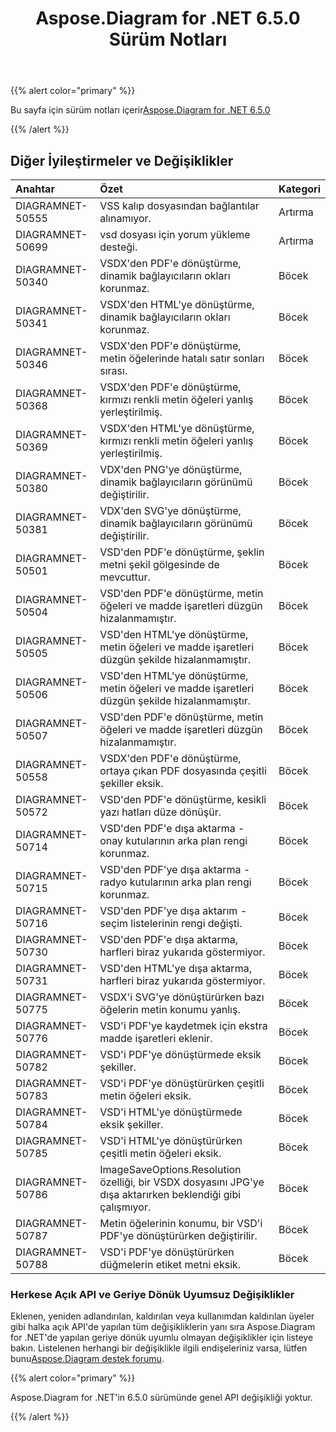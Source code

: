﻿---
title: Aspose.Diagram for .NET 6.5.0 Sürüm Notları
type: docs
weight: 70
url: /tr/net/aspose-diagram-for-net-6-5-0-release-notes/
---
{{% alert color="primary" %}} 

 Bu sayfa için sürüm notları içerir[Aspose.Diagram for .NET 6.5.0](https://www.nuget.org/packages/Aspose.Diagram/6.5.0)

{{% /alert %}} 
## **Diğer İyileştirmeler ve Değişiklikler**

|**Anahtar**|**Özet**|**Kategori**|
|:- |:- |:- |
|DIAGRAMNET-50555|VSS kalıp dosyasından bağlantılar alınamıyor.|Artırma|
|DIAGRAMNET-50699|vsd dosyası için yorum yükleme desteği.|Artırma|
|DIAGRAMNET-50340|VSDX'den PDF'e dönüştürme, dinamik bağlayıcıların okları korunmaz.|Böcek|
|DIAGRAMNET-50341|VSDX'den HTML'ye dönüştürme, dinamik bağlayıcıların okları korunmaz.|Böcek|
|DIAGRAMNET-50346|VSDX'den PDF'e dönüştürme, metin öğelerinde hatalı satır sonları sırası.|Böcek|
|DIAGRAMNET-50368|VSDX'den PDF'e dönüştürme, kırmızı renkli metin öğeleri yanlış yerleştirilmiş.|Böcek|
|DIAGRAMNET-50369|VSDX'den HTML'ye dönüştürme, kırmızı renkli metin öğeleri yanlış yerleştirilmiş.|Böcek|
|DIAGRAMNET-50380|VDX'den PNG'ye dönüştürme, dinamik bağlayıcıların görünümü değiştirilir.|Böcek|
|DIAGRAMNET-50381|VDX'den SVG'ye dönüştürme, dinamik bağlayıcıların görünümü değiştirilir.|Böcek|
|DIAGRAMNET-50501|VSD'den PDF'e dönüştürme, şeklin metni şekil gölgesinde de mevcuttur.|Böcek|
|DIAGRAMNET-50504|VSD'den PDF'e dönüştürme, metin öğeleri ve madde işaretleri düzgün hizalanmamıştır.|Böcek|
|DIAGRAMNET-50505|VSD'den HTML'ye dönüştürme, metin öğeleri ve madde işaretleri düzgün şekilde hizalanmamıştır.|Böcek|
|DIAGRAMNET-50506|VSD'den HTML'ye dönüştürme, metin öğeleri ve madde işaretleri düzgün şekilde hizalanmamıştır.|Böcek|
|DIAGRAMNET-50507|VSD'den PDF'e dönüştürme, metin öğeleri ve madde işaretleri düzgün hizalanmamıştır.|Böcek|
|DIAGRAMNET-50558|VSDX'den PDF'e dönüştürme, ortaya çıkan PDF dosyasında çeşitli şekiller eksik.|Böcek|
|DIAGRAMNET-50572|VSD'den PDF'e dönüştürme, kesikli yazı hatları düze dönüşür.|Böcek|
|DIAGRAMNET-50714|VSD'den PDF'e dışa aktarma - onay kutularının arka plan rengi korunmaz.|Böcek|
|DIAGRAMNET-50715|VSD'den PDF'ye dışa aktarma - radyo kutularının arka plan rengi korunmaz.|Böcek|
|DIAGRAMNET-50716|VSD'den PDF'ye dışa aktarım - seçim listelerinin rengi değişti.|Böcek|
|DIAGRAMNET-50730|VSD'den PDF'e dışa aktarma, harfleri biraz yukarıda göstermiyor.|Böcek|
|DIAGRAMNET-50731|VSD'den HTML'ye dışa aktarma, harfleri biraz yukarıda göstermiyor.|Böcek|
|DIAGRAMNET-50775|VSDX'i SVG'ye dönüştürürken bazı öğelerin metin konumu yanlış.|Böcek|
|DIAGRAMNET-50776|VSD'i PDF'ye kaydetmek için ekstra madde işaretleri eklenir.|Böcek|
|DIAGRAMNET-50782|VSD'i PDF'ye dönüştürmede eksik şekiller.|Böcek|
|DIAGRAMNET-50783|VSD'i PDF'ye dönüştürürken çeşitli metin öğeleri eksik.|Böcek|
|DIAGRAMNET-50784|VSD'i HTML'ye dönüştürmede eksik şekiller.|Böcek|
|DIAGRAMNET-50785|VSD'i HTML'ye dönüştürürken çeşitli metin öğeleri eksik.|Böcek|
|DIAGRAMNET-50786|ImageSaveOptions.Resolution özelliği, bir VSDX dosyasını JPG'ye dışa aktarırken beklendiği gibi çalışmıyor.|Böcek|
|DIAGRAMNET-50787|Metin öğelerinin konumu, bir VSD'i PDF'ye dönüştürürken değiştirilir.|Böcek|
|DIAGRAMNET-50788|VSD'i PDF'ye dönüştürürken düğmelerin etiket metni eksik.|Böcek|
### **Herkese Açık API ve Geriye Dönük Uyumsuz Değişiklikler**
Eklenen, yeniden adlandırılan, kaldırılan veya kullanımdan kaldırılan üyeler gibi halka açık API'de yapılan tüm değişikliklerin yanı sıra Aspose.Diagram for .NET'de yapılan geriye dönük uyumlu olmayan değişiklikler için listeye bakın. Listelenen herhangi bir değişiklikle ilgili endişeleriniz varsa, lütfen bunu[Aspose.Diagram destek forumu](https://forum.aspose.com/c/diagram/17).

{{% alert color="primary" %}} 

Aspose.Diagram for .NET'in 6.5.0 sürümünde genel API değişikliği yoktur.

{{% /alert %}}
